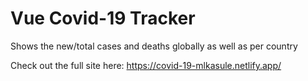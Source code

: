 # Vue Covid-19 Tracker

Shows the new/total cases and deaths globally as well as per country

Check out the full site here: https://covid-19-mlkasule.netlify.app/

